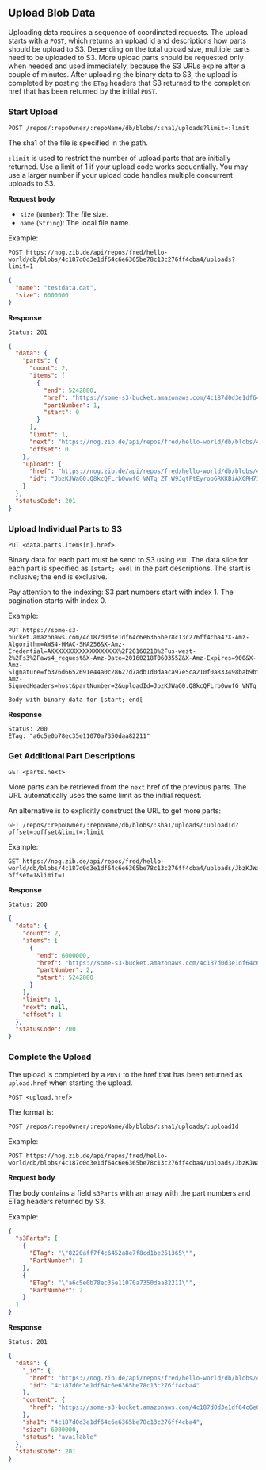 

<!--
DO NOT EDIT.
This file has been automatically generated by gen-apidoc-nog-blob-upload.
-->

## Upload Blob Data

Uploading data requires a sequence of coordinated requests.  The upload starts
with a `POST`, which returns an upload id and descriptions how parts should be
upload to S3.  Depending on the total upload size, multiple parts need to be
uploaded to S3.  More upload parts should be requested only when needed and
used immediately, because the S3 URLs expire after a couple of minutes.  After
uploading the binary data to S3, the upload is completed by posting the `ETag`
headers that S3 returned to the completion href that has been returned by the
initial `POST`.

### Start Upload

```
POST /repos/:repoOwner/:repoName/db/blobs/:sha1/uploads?limit=:limit
```

The sha1 of the file is specified in the path.

`:limit` is used to restrict the number of upload parts that are initially
returned.  Use a limit of 1 if your upload code works sequentially.  You may
use a larger number if your upload code handles multiple concurrent uploads to
S3.

**Request body**

 - `size` (`Number`): The file size.
 - `name` (`String`): The local file name.

Example:

```
POST https://nog.zib.de/api/repos/fred/hello-world/db/blobs/4c187d0d3e1df64c6e6365be78c13c276ff4cba4/uploads?limit=1
```

```json
{
  "name": "testdata.dat",
  "size": 6000000
}
```

**Response**

```
Status: 201
```

```json
{
  "data": {
    "parts": {
      "count": 2,
      "items": [
        {
          "end": 5242880,
          "href": "https://some-s3-bucket.amazonaws.com/4c187d0d3e1df64c6e6365be78c13c276ff4cba4?X-Amz-Algorithm=AWS4-HMAC-SHA256&X-Amz-Credential=AKXXXXXXXXXXXXXXXXXX%2F20160218%2Fus-west-2%2Fs3%2Faws4_request&X-Amz-Date=20160218T060332Z&X-Amz-Expires=900&X-Amz-Signature=f470a86511de484d603f743d911d2ecf250248d47ac5214ae5cc670fa717aae2&X-Amz-SignedHeaders=host&partNumber=1&uploadId=JbzKJWaG0.Q8kcQFLrb0wwfG_VNTq_ZT_W9JqtPtEyrob6RKKBiAXGRH717QwqzPvJopYTgCDD_2rfhwPjDnpiYkVE17fvSS6hIDFQkOyxwb.y5UT8hGJM4dGFbj8SO1",
          "partNumber": 1,
          "start": 0
        }
      ],
      "limit": 1,
      "next": "https://nog.zib.de/api/repos/fred/hello-world/db/blobs/4c187d0d3e1df64c6e6365be78c13c276ff4cba4/uploads/JbzKJWaG0.Q8kcQFLrb0wwfG_VNTq_ZT_W9JqtPtEyrob6RKKBiAXGRH717QwqzPvJopYTgCDD_2rfhwPjDnpiYkVE17fvSS6hIDFQkOyxwb.y5UT8hGJM4dGFbj8SO1/parts?offset=1&limit=1",
      "offset": 0
    },
    "upload": {
      "href": "https://nog.zib.de/api/repos/fred/hello-world/db/blobs/4c187d0d3e1df64c6e6365be78c13c276ff4cba4/uploads/JbzKJWaG0.Q8kcQFLrb0wwfG_VNTq_ZT_W9JqtPtEyrob6RKKBiAXGRH717QwqzPvJopYTgCDD_2rfhwPjDnpiYkVE17fvSS6hIDFQkOyxwb.y5UT8hGJM4dGFbj8SO1",
      "id": "JbzKJWaG0.Q8kcQFLrb0wwfG_VNTq_ZT_W9JqtPtEyrob6RKKBiAXGRH717QwqzPvJopYTgCDD_2rfhwPjDnpiYkVE17fvSS6hIDFQkOyxwb.y5UT8hGJM4dGFbj8SO1"
    }
  },
  "statusCode": 201
}
```




### Upload Individual Parts to S3

```
PUT <data.parts.items[n].href>
```

Binary data for each part must be send to S3 using `PUT`.  The data slice for
each part is specified as `[start; end[` in the part descriptions.  The start
is inclusive; the end is exclusive.

Pay attention to the indexing: S3 part numbers start with index 1.  The
pagination starts with index 0.

Example:

```
PUT https://some-s3-bucket.amazonaws.com/4c187d0d3e1df64c6e6365be78c13c276ff4cba4?X-Amz-Algorithm=AWS4-HMAC-SHA256&X-Amz-Credential=AKXXXXXXXXXXXXXXXXXX%2F20160218%2Fus-west-2%2Fs3%2Faws4_request&X-Amz-Date=20160218T060355Z&X-Amz-Expires=900&X-Amz-Signature=fb376d6652691e44a0c28627d7adb1d0daaca97e5ca210f0a833498bab9bf721&X-Amz-SignedHeaders=host&partNumber=2&uploadId=JbzKJWaG0.Q8kcQFLrb0wwfG_VNTq_ZT_W9JqtPtEyrob6RKKBiAXGRH717QwqzPvJopYTgCDD_2rfhwPjDnpiYkVE17fvSS6hIDFQkOyxwb.y5UT8hGJM4dGFbj8SO1

Body with binary data for [start; end[
```

**Response**

```
Status: 200
ETag: "a6c5e0b78ec35e11070a7350daa82211"
```




### Get Additional Part Descriptions

```
GET <parts.next>
```

More parts can be retrieved from the `next` href of the previous parts.  The
URL automatically uses the same limit as the initial request.

An alternative is to explicitly construct the URL to get more parts:

```
GET /repos/:repoOwner/:repoName/db/blobs/:sha1/uploads/:uploadId?offset=:offset&limit=:limit
```

Example:

```
GET https://nog.zib.de/api/repos/fred/hello-world/db/blobs/4c187d0d3e1df64c6e6365be78c13c276ff4cba4/uploads/JbzKJWaG0.Q8kcQFLrb0wwfG_VNTq_ZT_W9JqtPtEyrob6RKKBiAXGRH717QwqzPvJopYTgCDD_2rfhwPjDnpiYkVE17fvSS6hIDFQkOyxwb.y5UT8hGJM4dGFbj8SO1/parts?offset=1&limit=1
```

**Response**

```
Status: 200
```

```json
{
  "data": {
    "count": 2,
    "items": [
      {
        "end": 6000000,
        "href": "https://some-s3-bucket.amazonaws.com/4c187d0d3e1df64c6e6365be78c13c276ff4cba4?X-Amz-Algorithm=AWS4-HMAC-SHA256&X-Amz-Credential=AKXXXXXXXXXXXXXXXXXX%2F20160218%2Fus-west-2%2Fs3%2Faws4_request&X-Amz-Date=20160218T060355Z&X-Amz-Expires=900&X-Amz-Signature=fb376d6652691e44a0c28627d7adb1d0daaca97e5ca210f0a833498bab9bf721&X-Amz-SignedHeaders=host&partNumber=2&uploadId=JbzKJWaG0.Q8kcQFLrb0wwfG_VNTq_ZT_W9JqtPtEyrob6RKKBiAXGRH717QwqzPvJopYTgCDD_2rfhwPjDnpiYkVE17fvSS6hIDFQkOyxwb.y5UT8hGJM4dGFbj8SO1",
        "partNumber": 2,
        "start": 5242880
      }
    ],
    "limit": 1,
    "next": null,
    "offset": 1
  },
  "statusCode": 200
}
```




### Complete the Upload

The upload is completed by a `POST` to the href that has been returned as
`upload.href` when starting the upload.

```
POST <upload.href>
```

The format is:

```
POST /repos/:repoOwner/:repoName/db/blobs/:sha1/uploads/:uploadId
```

Example:

```
POST https://nog.zib.de/api/repos/fred/hello-world/db/blobs/4c187d0d3e1df64c6e6365be78c13c276ff4cba4/uploads/JbzKJWaG0.Q8kcQFLrb0wwfG_VNTq_ZT_W9JqtPtEyrob6RKKBiAXGRH717QwqzPvJopYTgCDD_2rfhwPjDnpiYkVE17fvSS6hIDFQkOyxwb.y5UT8hGJM4dGFbj8SO1
```

**Request body**

The body contains a field `s3Parts` with an array with the part numbers and
ETag headers returned by S3.

Example:

```json
{
  "s3Parts": [
    {
      "ETag": "\"8220aff7f4c6452a8e7f8cd1be261365\"",
      "PartNumber": 1
    },
    {
      "ETag": "\"a6c5e0b78ec35e11070a7350daa82211\"",
      "PartNumber": 2
    }
  ]
}
```

**Response**

```
Status: 201
```

```json
{
  "data": {
    "_id": {
      "href": "https://nog.zib.de/api/repos/fred/hello-world/db/blobs/4c187d0d3e1df64c6e6365be78c13c276ff4cba4",
      "id": "4c187d0d3e1df64c6e6365be78c13c276ff4cba4"
    },
    "content": {
      "href": "https://some-s3-bucket.amazonaws.com/4c187d0d3e1df64c6e6365be78c13c276ff4cba4?X-Amz-Algorithm=AWS4-HMAC-SHA256&X-Amz-Credential=AKXXXXXXXXXXXXXXXXXX%2F20160218%2Fus-west-2%2Fs3%2Faws4_request&X-Amz-Date=20160218T060401Z&X-Amz-Expires=900&X-Amz-Signature=8ac8c68a1f72db5a4e4e03c443f095b2dc6236d3f4a0a3803d888c1e6c8e7414&X-Amz-SignedHeaders=host&response-content-disposition=attachment%3B%20filename%3D%224c187d0d3e1df64c6e6365be78c13c276ff4cba4.dat%22"
    },
    "sha1": "4c187d0d3e1df64c6e6365be78c13c276ff4cba4",
    "size": 6000000,
    "status": "available"
  },
  "statusCode": 201
}
```



